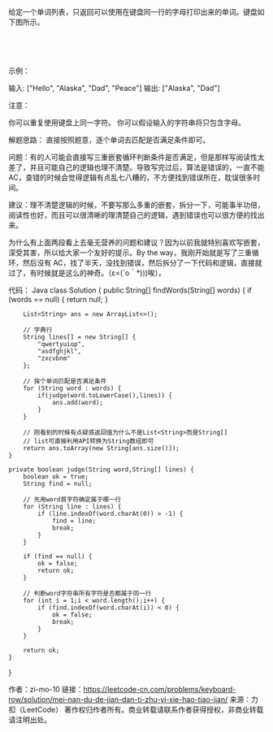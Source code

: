 给定一个单词列表，只返回可以使用在键盘同一行的字母打印出来的单词。键盘如下图所示。

 



 

示例：

输入: ["Hello", "Alaska", "Dad", "Peace"]
输出: ["Alaska", "Dad"]
 

注意：

你可以重复使用键盘上同一字符。
你可以假设输入的字符串将只包含字母。


解题思路：
直接按照题意，逐个单词去匹配是否满足条件即可。

问题：有的人可能会直接写三重嵌套循环判断条件是否满足，但是那样写阅读性太差了，并且可能自己的逻辑也理不清楚。导致写完过后，算法是错误的，一直不能 AC，查错的时候会觉得逻辑有点乱七八糟的，不方便找到错误所在，耽误很多时间。

建议：理不清楚逻辑的时候，不要写那么多重的嵌套，拆分一下，可能事半功倍，阅读性也好，而且可以很清晰的理清楚自己的逻辑，遇到错误也可以很方便的找出来。

为什么有上面两段看上去毫无营养的问题和建议？因为以前我就特别喜欢写嵌套，深受其害，所以给大家一个友好的提示。By the way，我刚开始就是写了三重循环，然后没有 AC，找了半天，没找到错误，然后拆分了一下代码和逻辑，直接就过了，有时候就是这么的神奇。（ε=(´ο｀*)))唉）。

代码：
Java
class Solution {
    public String[] findWords(String[] words) {
        if (words == null) {
            return null;
        }
        
        List<String> ans = new ArrayList<>();

        // 字典行
        String lines[] = new String[] {
            "qwertyuiop",
            "asdfghjkl",
            "zxcvbnm"
        };
        
        // 挨个单词匹配是否满足条件
        for (String word : words) {
            if(judge(word.toLowerCase(),lines)) {
                ans.add(word);
            }
        }
        
        // 刚看到的时候有点疑惑返回值为什么不是List<String>而是String[]
        // list可直接利用API转换为String数组即可
        return ans.toArray(new String[ans.size()]);
    }
    
    private boolean judge(String word,String[] lines) {
        boolean ok = true;
        String find = null;
        
        // 先用word首字符确定属于哪一行
        for (String line : lines) {
            if (line.indexOf(word.charAt(0)) > -1) {
                find = line;
                break;
            }
        }
        
        if (find == null) {
            ok = false;
            return ok;
        }
        
        // 判断word字符串所有字符是否都属于同一行
        for (int i = 1;i < word.length();i++) {
            if (find.indexOf(word.charAt(i)) < 0) {
                ok = false;
                break;
            }
        }
        
        return ok;
    }
}

作者：zi-mo-10
链接：https://leetcode-cn.com/problems/keyboard-row/solution/mei-nan-du-de-jian-dan-ti-zhu-yi-xie-hao-tiao-jian/
来源：力扣（LeetCode）
著作权归作者所有。商业转载请联系作者获得授权，非商业转载请注明出处。